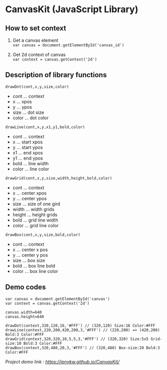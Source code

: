 # CanvasKit (JavaScript Library)

## How to set context
1. Get a canvas element  
`var canvas = document.getElementById('canvas_id')`

2. Get 2d context of canvas  
`var context = canvas.getContext('2d')`  

## Description of library functions

`drawDot(cont,x,y,size,color)`  
* cont ... context  
* x ... xpos  
* y ... ypos  
* size ... dot size  
* color ... dot color  

`drawLine(cont,x,y,x1,y1,bold,color)`  
* cont ... context
* x ... start xpos  
* y ... start ypos   
* x1 ... end xpos  
* y1 ... end ypos  
* bold ... line width  
* color ... line color  

`drawGrid(cont,x,y,size,width,height,bold,color)`  
* cont ... context  
* x ... center xpos  
* y ... center ypos  
* size ... size of one gird    
* width ... width grids  
* height ... height grids  
* bold ... grid line width  
* color ... grid line color  

`drawBox(cont,x,y,size,bold,color)`
* cont ... context  
* x ... center x pos  
* y ... center y pos  
* size ... box size  
* bold ... box line bold  
* color ... box line color  

## Demo codes
`var canvas = document.getElementById('canvas')`  
`var context = canvas.getContext('2d')`  

`canvas.width=640`  
`canvas.height=640`  

`drawDot(context,320,120,16,'#FFF') // (320,120) Size:16 Color:#FFF`  
`drawLine(context,220,200,420,200,3,'#FFF') // (220,200) => (420,200) Bold:3 Color:#FFF`  
`drawGrid(context,320,320,10,5,5,3,'#FFF') // (320,320) Size:5x5 Grid-size:10 Bold:3 Color:#FFF`  
`drawBox(context,320,480,20,3,'#FFF') // (320,480) Box-size:20 Bold:3 Color:#FFF`  

*Project demo link : https://jpnykw.github.io/CanvasKit/*
